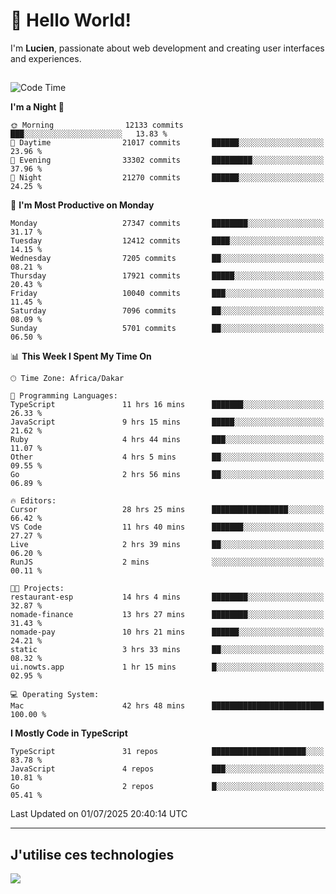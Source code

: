 # 👋 Hello World!

I'm **Lucien**, passionate about web development and creating user interfaces and experiences.

##

<!--START_SECTION:waka-->
![Code Time](http://img.shields.io/badge/Code%20Time-3%2C298%20hrs%2042%20mins-blue)

**I'm a Night 🦉** 

```text
🌞 Morning                12133 commits       ███░░░░░░░░░░░░░░░░░░░░░░   13.83 % 
🌆 Daytime                21017 commits       ██████░░░░░░░░░░░░░░░░░░░   23.96 % 
🌃 Evening                33302 commits       █████████░░░░░░░░░░░░░░░░   37.96 % 
🌙 Night                  21270 commits       ██████░░░░░░░░░░░░░░░░░░░   24.25 % 
```
📅 **I'm Most Productive on Monday** 

```text
Monday                   27347 commits       ████████░░░░░░░░░░░░░░░░░   31.17 % 
Tuesday                  12412 commits       ████░░░░░░░░░░░░░░░░░░░░░   14.15 % 
Wednesday                7205 commits        ██░░░░░░░░░░░░░░░░░░░░░░░   08.21 % 
Thursday                 17921 commits       █████░░░░░░░░░░░░░░░░░░░░   20.43 % 
Friday                   10040 commits       ███░░░░░░░░░░░░░░░░░░░░░░   11.45 % 
Saturday                 7096 commits        ██░░░░░░░░░░░░░░░░░░░░░░░   08.09 % 
Sunday                   5701 commits        ██░░░░░░░░░░░░░░░░░░░░░░░   06.50 % 
```


📊 **This Week I Spent My Time On** 

```text
🕑︎ Time Zone: Africa/Dakar

💬 Programming Languages: 
TypeScript               11 hrs 16 mins      ███████░░░░░░░░░░░░░░░░░░   26.33 % 
JavaScript               9 hrs 15 mins       █████░░░░░░░░░░░░░░░░░░░░   21.62 % 
Ruby                     4 hrs 44 mins       ███░░░░░░░░░░░░░░░░░░░░░░   11.07 % 
Other                    4 hrs 5 mins        ██░░░░░░░░░░░░░░░░░░░░░░░   09.55 % 
Go                       2 hrs 56 mins       ██░░░░░░░░░░░░░░░░░░░░░░░   06.89 % 

🔥 Editors: 
Cursor                   28 hrs 25 mins      █████████████████░░░░░░░░   66.42 % 
VS Code                  11 hrs 40 mins      ███████░░░░░░░░░░░░░░░░░░   27.27 % 
Live                     2 hrs 39 mins       ██░░░░░░░░░░░░░░░░░░░░░░░   06.20 % 
RunJS                    2 mins              ░░░░░░░░░░░░░░░░░░░░░░░░░   00.11 % 

🐱‍💻 Projects: 
restaurant-esp           14 hrs 4 mins       ████████░░░░░░░░░░░░░░░░░   32.87 % 
nomade-finance           13 hrs 27 mins      ████████░░░░░░░░░░░░░░░░░   31.43 % 
nomade-pay               10 hrs 21 mins      ██████░░░░░░░░░░░░░░░░░░░   24.21 % 
static                   3 hrs 33 mins       ██░░░░░░░░░░░░░░░░░░░░░░░   08.32 % 
ui.nowts.app             1 hr 15 mins        █░░░░░░░░░░░░░░░░░░░░░░░░   02.95 % 

💻 Operating System: 
Mac                      42 hrs 48 mins      █████████████████████████   100.00 % 
```

**I Mostly Code in TypeScript** 

```text
TypeScript               31 repos            █████████████████████░░░░   83.78 % 
JavaScript               4 repos             ███░░░░░░░░░░░░░░░░░░░░░░   10.81 % 
Go                       2 repos             █░░░░░░░░░░░░░░░░░░░░░░░░   05.41 % 
```




 Last Updated on 01/07/2025 20:40:14 UTC
<!--END_SECTION:waka-->
---

## J'utilise ces technologies

<p align="left">
  <a href="https://skillicons.dev">
    <img src="https://skillicons.dev/icons?i=ts,js,go,ruby,css,scss,tailwind,react,vite,nextjs,docker,figma,ableton" />
  </a>
</p>

